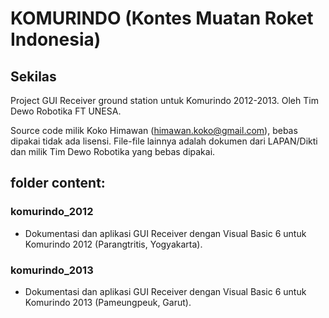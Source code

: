 # KOMURINDO (Kontes Muatan Roket Indonesia)

## Sekilas
Project GUI Receiver ground station untuk Komurindo 2012-2013.
Oleh Tim Dewo Robotika FT UNESA.

Source code milik Koko Himawan (himawan.koko@gmail.com), bebas dipakai tidak ada lisensi.
File-file lainnya adalah dokumen dari LAPAN/Dikti dan milik Tim Dewo Robotika yang bebas dipakai.

## folder content:

### komurindo_2012
* Dokumentasi dan aplikasi GUI Receiver dengan Visual Basic 6 untuk Komurindo 2012 (Parangtritis, Yogyakarta).

### komurindo_2013
* Dokumentasi dan aplikasi GUI Receiver dengan Visual Basic 6 untuk Komurindo 2013 (Pameungpeuk, Garut).
